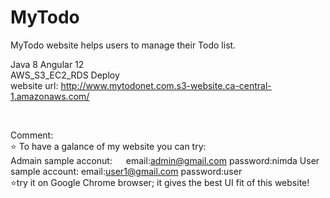 # MyTodo
MyTodo website helps users to manage their Todo list.

Java 8
Angular 12 </br>
AWS_S3_EC2_RDS Deploy </br>
website url: http://www.mytodonet.com.s3-website.ca-central-1.amazonaws.com/

</br>

Comment: 
</br>
⭐ To have a galance of my website you can try:
</br>
Admain sample acconut: 
&emsp;    email:admin@gmail.com
    password:nimda
User sample account:
    email:user1@gmail.com
    password:user
</br>
⭐try it on Google Chrome browser; it gives the best UI fit of this website!

